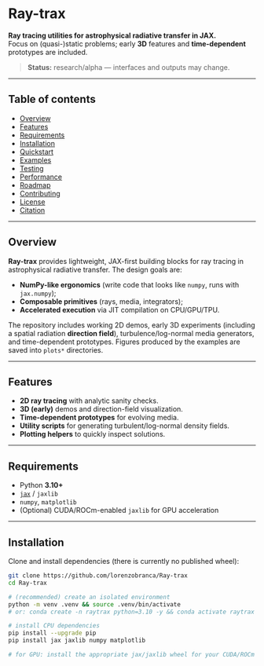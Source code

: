 # Ray-trax

**Ray tracing utilities for astrophysical radiative transfer in JAX.**  
Focus on (quasi-)static problems; early **3D** features and **time-dependent** prototypes are included.

> **Status:** research/alpha — interfaces and outputs may change.

---

## Table of contents
- [Overview](#overview)
- [Features](#features)
- [Requirements](#requirements)
- [Installation](#installation)
- [Quickstart](#quickstart)
- [Examples](#examples)
- [Testing](#testing)
- [Performance](#performance)
- [Roadmap](#roadmap)
- [Contributing](#contributing)
- [License](#license)
- [Citation](#citation)

---

## Overview

**Ray-trax** provides lightweight, JAX-first building blocks for ray tracing in astrophysical radiative transfer. The design goals are:

- **NumPy-like ergonomics** (write code that looks like `numpy`, runs with `jax.numpy`);
- **Composable primitives** (rays, media, integrators);
- **Accelerated execution** via JIT compilation on CPU/GPU/TPU.

The repository includes working 2D demos, early 3D experiments (including a spatial radiation **direction field**), turbulence/log-normal media generators, and time-dependent prototypes. Figures produced by the examples are saved into `plots*` directories.

---

## Features

- **2D ray tracing** with analytic sanity checks.
- **3D (early)** demos and direction-field visualization.
- **Time-dependent prototypes** for evolving media.
- **Utility scripts** for generating turbulent/log-normal density fields.
- **Plotting helpers** to quickly inspect solutions.

---

## Requirements

- Python **3.10+**
- [`jax`](https://github.com/google/jax) / `jaxlib`
- `numpy`, `matplotlib`
- (Optional) CUDA/ROCm-enabled `jaxlib` for GPU acceleration

---

## Installation

Clone and install dependencies (there is currently no published wheel):

```bash
git clone https://github.com/lorenzobranca/Ray-trax
cd Ray-trax

# (recommended) create an isolated environment
python -m venv .venv && source .venv/bin/activate
# or: conda create -n raytrax python=3.10 -y && conda activate raytrax

# install CPU dependencies
pip install --upgrade pip
pip install jax jaxlib numpy matplotlib

# for GPU: install the appropriate jax/jaxlib wheel for your CUDA/ROCm setup (see JAX docs)

